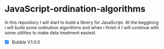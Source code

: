 # JavaScript-ordination-algorithms

In this repository I will start to build a librery for JavaScript. At the beggining  i will build some ordination algorithms and when i finish it I will continue with some utilities to make data treatment easiest.

- [x] Bubble V.1.0.0

